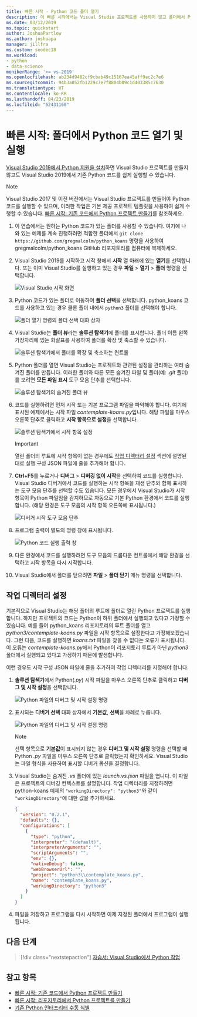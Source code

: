 ```yaml
---
title: 빠른 시작 - Python 코드 폴더 열기
description: 이 빠른 시작에서는 Visual Studio 프로젝트를 사용하지 않고 폴더에서 Python 코드를 열어 실행합니다(Visual Studio 2019만 해당).
ms.date: 03/12/2019
ms.topic: quickstart
author: JoshuaPartlow
ms.author: joshuapa
manager: jillfra
ms.custom: seodec18
ms.workload:
- python
- data-science
monikerRange: '>= vs-2019'
ms.openlocfilehash: ab234d9482cf9cbab49c15167ea45aff9ac2c7e6
ms.sourcegitcommit: 94b3a052fb1229c7e7f8804b09c1d403385c7630
ms.translationtype: HT
ms.contentlocale: ko-KR
ms.lasthandoff: 04/23/2019
ms.locfileid: "62431160"
---
```

# <a name="quickstart-open-and-run-python-code-in-a-folder"></a>빠른 시작: 폴더에서 Python 코드 열기 및 실행

[Visual Studio 2019에서 Python 지원을 설치](installing-python-support-in-visual-studio.md)하면 Visual Studio 프로젝트를 만들지 않고도 Visual Studio 2019에서 기존 Python 코드를 쉽게 실행할 수 있습니다.

> [!Note]
> Visual Studio 2017 및 이전 버전에서는 Visual Studio 프로젝트를 만들어야 Python 코드를 실행할 수 있으며, 이러한 작업은 기본 제공 프로젝트 템플릿을 사용하여 쉽게 수행할 수 있습니다. [빠른 시작: 기존 코드에서 Python 프로젝트 만들기](quickstart-01-python-in-visual-studio-project-from-existing-code.md)를 참조하세요.

1. 이 연습에서는 원하는 Python 코드가 있는 폴더를 사용할 수 있습니다. 여기에 나와 있는 예제를 계속 진행하려면 적합한 폴더에서 `git clone https://github.com/gregmalcolm/python_koans` 명령을 사용하여 gregmalcolm/python_koans GitHub 리포지토리를 컴퓨터에 복제하세요.

1. Visual Studio 2019를 시작하고 시작 창에서 **시작** 열 아래에 있는 **열기**를 선택합니다. 또는 이미 Visual Studio를 실행하고 있는 경우 **파일** > **열기** > **폴더** 명령을 선택합니다.

    ![Visual Studio 시작 화면](media/quickstart-open-folder/01-open-local-folder.png)

1. Python 코드가 있는 폴더로 이동하여 **폴더 선택**을 선택합니다. python_koans 코드를 사용하고 있는 경우 클론 폴더 내에서 `python3` 폴더를 선택해야 합니다.

    ![폴더 열기 명령의 폴더 선택 대화 상자](media/quickstart-open-folder/02-select-folder.png)

1. Visual Studio는 **폴더 뷰**라는 **솔루션 탐색기**에 폴더를 표시합니다. 폴더 이름 왼쪽 가장자리에 있는 화살표를 사용하여 폴더를 확장 및 축소할 수 있습니다.

    ![솔루션 탐색기에서 폴더를 확장 및 축소하는 컨트롤](media/quickstart-open-folder/03-expand-collapse-folders.png)

1. Python 폴더를 열면 Visual Studio는 프로젝트와 관련된 설정을 관리하는 여러 숨겨진 폴더를 만듭니다. 이러한 폴더와 다른 모든 숨겨진 파일 및 폴더(예: *.git* 폴더)를 보려면 **모든 파일 표시** 도구 모음 단추를 선택합니다.

    ![솔루션 탐색기의 숨겨진 폴더 뷰](media/quickstart-open-folder/05-view-hidden-folders.png)

1. 코드를 실행하려면 먼저 시작 또는 기본 프로그램 파일을 파악해야 합니다. 여기에 표시된 예제에서는 시작 파일 *contemplate-koans.py*입니다. 해당 파일을 마우스 오른쪽 단추로 클릭하고 **시작 항목으로 설정**을 선택합니다.

    ![솔루션 탐색기에서 시작 항목 설정](media/quickstart-open-folder/06-set-as-startup-item-command.png)

    > [!Important]
    > 열린 폴더의 루트에 시작 항목이 없는 경우에도 [작업 디렉터리 설정](#set-a-working-directory) 섹션에 설명된 대로 실행 구성 JSON 파일에 줄을 추가해야 합니다.

1. **Ctrl**+**F5**를 누르거나 **디버그** > **디버깅 없이 시작**을 선택하여 코드를 실행합니다. Visual Studio 디버거에서 코드를 실행하는 시작 항목을 재생 단추와 함께 표시하는 도구 모음 단추를 선택할 수도 있습니다. 모든 경우에서 Visual Studio가 시작 항목이 Python 파일임을 감지하므로 자동으로 기본 Python 환경에서 코드를 실행합니다. (해당 환경은 도구 모음의 시작 항목 오른쪽에 표시됩니다.)

    ![디버거 시작 도구 모음 단추](media/quickstart-open-folder/07-start-debug-toolbar.png)

1. 프로그램 출력이 별도의 명령 창에 표시됩니다.

    ![Python 코드 실행 출력 창](media/quickstart-open-folder/08-result-window.png)

1. 다른 환경에서 코드를 실행하려면 도구 모음의 드롭다운 컨트롤에서 해당 환경을 선택하고 시작 항목을 다시 시작합니다.

1. Visual Studio에서 폴더를 닫으려면 **파일** > **폴더 닫기** 메뉴 명령을 선택합니다.

## <a name="set-a-working-directory"></a>작업 디렉터리 설정

기본적으로 Visual Studio는 해당 폴더의 루트에 폴더로 열린 Python 프로젝트를 실행합니다. 하지만 프로젝트의 코드는 Python이 하위 폴더에서 실행되고 있다고 가정할 수 있습니다. 예를 들어 python_koans 리포지토리의 루트 폴더를 열고 *python3/contemplate-koans.py* 파일을 시작 항목으로 설정한다고 가정해보겠습니다. 그런 다음, 코드를 실행하면 *koans.txt* 파일을 찾을 수 없다는 오류가 표시됩니다. 이 오류는 *contemplate-koans.py*에서 Python이 리포지토리 루트가 아닌 *python3* 폴더에서 실행되고 있다고 가정하기 때문에 발생합니다.

이런 경우도 시작 구성 JSON 파일에 줄을 추가하여 작업 디렉터리를 지정해야 합니다.

1. **솔루션 탐색기**에서 Python(*.py*) 시작 파일을 마우스 오른쪽 단추로 클릭하고 **디버그 및 시작 설정**을 선택합니다.

    ![Python 파일의 디버그 및 시작 설정 명령](media/quickstart-open-folder/09-debug-launch-settings-menu-command.png)

1. 표시되는 **디버거 선택** 대화 상자에서 **기본값**, **선택**을 차례로 누릅니다.

    ![Python 파일의 디버그 및 시작 설정 명령](media/quickstart-open-folder/10-select-debugger.png)

    > [!Note]
    > 선택 항목으로 **기본값**이 표시되지 않는 경우 **디버그 및 시작 설정** 명령을 선택할 때 Python *.py* 파일을 마우스 오른쪽 단추로 클릭했는지 확인하세요. Visual Studio는 파일 형식을 사용하여 표시할 디버거 옵션을 결정합니다.

1. Visual Studio는 숨겨진 *.vs* 폴더에 있는 *launch.vs.json* 파일을 엽니다. 이 파일은 프로젝트의 디버깅 컨텍스트를 설명합니다. 작업 디렉터리를 지정하려면 python-koans 예제의 `"workingDirectory": "python3"`와 같이 `"workingDirectory"`에 대한 값을 추가하세요.

    ```json
    {
      "version": "0.2.1",
      "defaults": {},
      "configurations": [
        {
          "type": "python",
          "interpreter": "(default)",
          "interpreterArguments": "",
          "scriptArguments": "",
          "env": {},
          "nativeDebug": false,
          "webBrowserUrl": "",
          "project": "python3\\contemplate_koans.py",
          "name": "contemplate_koans.py",
          "workingDirectory": "python3"
        }
      ]
    }
    ```

1. 파일을 저장하고 프로그램을 다시 시작하면 이제 지정된 폴더에서 프로그램이 실행됩니다.

## <a name="next-steps"></a>다음 단계

> [!div class="nextstepaction"]
> [자습서: Visual Studio에서 Python 작업](tutorial-working-with-python-in-visual-studio-step-01-create-project.md)

## <a name="see-also"></a>참고 항목

- [빠른 시작: 기존 코드에서 Python 프로젝트 만들기](quickstart-01-python-in-visual-studio-project-from-existing-code.md)
- [빠른 시작: 리포지토리에서 Python 프로젝트를 만들기](quickstart-03-python-in-visual-studio-project-from-repository.md)
- [기존 Python 인터프리터 수동 식별](managing-python-environments-in-visual-studio.md#manually-identify-an-existing-environment)
